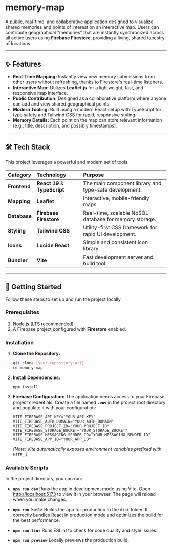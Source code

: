 # memory-map

A public, real-time, and collaborative application designed to visualize shared memories and points of interest on an interactive map. Users can contribute geographical "memories" that are instantly synchronized across all active users using **Firebase Firestore**, providing a living, shared tapestry of locations.

---

## ✨ Features

* **Real-Time Mapping:** Instantly view new memory submissions from other users without refreshing, thanks to Firestore's real-time listeners.
* **Interactive Map:** Utilizes **Leaflet.js** for a lightweight, fast, and responsive map interface.
* **Public Contribution:** Designed as a collaborative platform where anyone can add and view shared geographical points.
* **Modern Tooling:** Built using a modern React setup with TypeScript for type safety and Tailwind CSS for rapid, responsive styling.
* **Memory Details:** Each point on the map can store relevant information (e.g., title, description, and possibly timestamps).

---

## 🛠 Tech Stack

This project leverages a powerful and modern set of tools:

| Category | Technology | Purpose |
| :--- | :--- | :--- |
| **Frontend** | **React 19** & **TypeScript** | The main component library and type-safe development. |
| **Mapping** | **Leaflet** | Interactive, mobile-friendly maps. |
| **Database** | **Firebase Firestore** | Real-time, scalable NoSQL database for memory storage. |
| **Styling** | **Tailwind CSS** | Utility-first CSS framework for rapid UI development. |
| **Icons** | **Lucide React** | Simple and consistent icon library. |
| **Bundler** | **Vite** | Fast development server and build tool. |

---

## 🚀 Getting Started

Follow these steps to set up and run the project locally.

### Prerequisites

1.  Node.js (LTS recommended)
2.  A Firebase project configured with **Firestore** enabled.

### Installation

1.  **Clone the Repository:**
    ```bash
    git clone [your-repository-url]
    cd memory-map
    ```

2.  **Install Dependencies:**
    ```bash
    npm install
    ```

3.  **Firebase Configuration:**
    The application needs access to your Firebase project credentials. Create a file named **`.env`** in the project root directory and populate it with your configuration:

    ```env
    VITE_FIREBASE_API_KEY="YOUR_API_KEY"
    VITE_FIREBASE_AUTH_DOMAIN="YOUR_AUTH_DOMAIN"
    VITE_FIREBASE_PROJECT_ID="YOUR_PROJECT_ID"
    VITE_FIREBASE_STORAGE_BUCKET="YOUR_STORAGE_BUCKET"
    VITE_FIREBASE_MESSAGING_SENDER_ID="YOUR_MESSAGING_SENDER_ID"
    VITE_FIREBASE_APP_ID="YOUR_APP_ID"
    ```
    *(Note: Vite automatically exposes environment variables prefixed with `VITE_`.)*

### Available Scripts

In the project directory, you can run:

* **`npm run dev`**
  Runs the app in development mode using Vite. Open [http://localhost:5173](http://localhost:5173) to view it in your browser. The page will reload when you make changes.

* **`npm run build`**
  Builds the app for production to the `dist` folder. It correctly bundles React in production mode and optimizes the build for the best performance.

* **`npm run lint`**
  Runs ESLint to check for code quality and style issues.

* **`npm run preview`**
  Locally previews the production build.